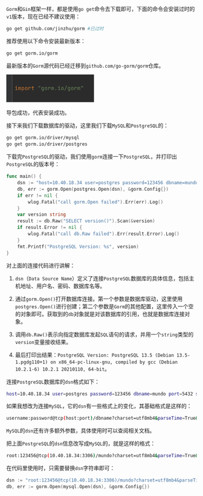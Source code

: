 `Gorm`和`Gin`框架一样，都是使用`go get`命令去下载即可，下面的命令会安装过时的`v1`版本，现在已经不建议使用：

```sh
go get github.com/jinzhu/gorm #已过时
```

推荐使用以下命令安装最新版本：

```bash
go get gorm.io/gorm
```

最新版本的`Gorm`源代码已经迁移到`github.com/go-gorm/gorm`仓库。

<img src="image/image-20231219105510138.png" alt="image-20231219105510138" style="zoom: 67%;" />

导包成功，代表安装成功。

接下来我们下载数据库的驱动，这里我们下载`MySQL`和`PostgreSQL`的：

```bash
go get gorm.io/driver/mysql
go get gorm.io/driver/postgres
```

下载完`PostgreSQL`的驱动，我们使用`gorm`连接一下`PostgreSQL`，并打印出`PostgreSQL`的版本号：

```go
func main() {
	dsn := "host=10.40.18.34 user=postgres password=123456 dbname=mundo port=5432 sslmode=disable timezone=Etc/UTC"
	db, err := gorm.Open(postgres.Open(dsn), &gorm.Config{})
	if err != nil {
        wlog.Fatal("call gorm.Open failed").Err(err).Log()
	}
	var version string
	result := db.Raw("SELECT version()").Scan(&version)
	if result.Error != nil {
		wlog.Fatal("call db.Raw failed").Err(result.Error).Log()
	}
	fmt.Printf("PostgreSQL Version: %s", version)
}
```

对上面的连接代码进行讲解：

1. `dsn`（`Data Source Name`）定义了连接`PostgreSQL`数据库的具体信息，包括主机地址、用户名、密码、数据库名等。

2. 通过`gorm.Open()`打开数据库连接。第一个参数是数据库驱动，这里使用`postgres.Open()`进行创建；第二个参数是`Gorm`的其他配置，这里传入一个空的对象即可。获取到的`db`对象就是对该数据库的引用，也就是数据库连接对象。

3. 调用`db.Raw()`表示向指定数据库发起`SQL`语句的请求，并用一个`string`类型的`version`变量接收结果。

4. 最后打印出结果：`PostgreSQL Version: PostgreSQL 13.5 (Debian 13.5-1.pgdg110+1) on x86_64-pc-linux-gnu, compiled by gcc (Debian 10.2.1-6) 10.2.1 20210110, 64-bit`。

连接`PostgreSQL`数据库的`dsn`格式如下：

```sh
host=10.40.18.34 user=postgres password=123456 dbname=mundo port=5432 sslmode=disable timezone=Etc/UTC
```

如果我想改为连接`MySQL`，它的`dsn`有一些格式上的变化，其基础格式是这样的：

```sh
username:password@tcp(host:port)/dbname?charset=utf8mb4&parseTime=True&loc=Local
```

`MySQL`的`dsn`还有许多额外参数，具体使用时可以查阅相关文档。

把上面`PostgreSQL`的`dsn`信息改写成`MySQL`的，就是这样的格式：

```sh
root:123456@tcp(10.40.18.34:3306)/mundo?charset=utf8mb4&parseTime=True&loc=Local
```

在代码里使用时，只需要替换`dsn`字符串即可：

```go
dsn := "root:123456@tcp(10.40.18.34:3306)/mundo?charset=utf8mb4&parseTime=True&loc=Local"
db, err := gorm.Open(mysql.Open(dsn), &gorm.Config{})
```

